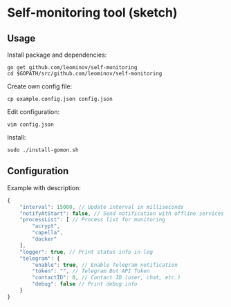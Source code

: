 # Self-monitoring tool (sketch)

## Usage
Install package and dependencies:
```shell
go get github.com/leominov/self-monitoring
cd $GOPATH/src/github.com/leominov/self-monitoring
```
Create own config file:
```shell
cp example.config.json config.json
```
Edit configuration:
```shell
vim config.json
```
Install:
```shell
sudo ./install-gomon.sh
```

## Configuration
Example with description:
```javascript
{
    "interval": 15000, // Update interval in milliseconds
    "notifyAtStart": false, // Send notification with offline services on start
	"processList": [ // Process list for monitoring
        "acrypt",
		"capella",
		"docker"
    ],
    "logger": true, // Print status info in log
    "telegram": {
        "enable": true, // Enable Telegram notification
        "token": "", // Telegram Bot API Token
        "contactID": 0, // Contact ID (user, chat, etc.)
        "debug": false // Print debug info
    }
}
```
